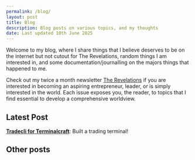 ```yaml
---
permalink: /blog/
layout: post
title: Blog
description: Blog posts on various topics, and my thoughts
date: Last updated 10th June 2025
---
```


Welcome to my blog, where I share things that I believe deserves to be on the internet but not cutout for The Revelations, random things I am interested in, and some documentation/journalling on the majors things that happened to me.

Check out my twice a month newsletter [The Revelations](https://maheshdhingra.xyz/revelations) if you are interested in becoming an aspiring entrepreneur, leader, or is simply interested in the world. Each issue exposes you, the reader, to topics that I find essential to develop a comprehensive worldview.

## Latest Post

**[Tradecli for Terminalcraft](https://maheshdhingra.xyz/blog/1)**: Built a trading terminal!

## Other posts

<!-- Sorted by date (latest).

**[Historical Intel CPUs](https://theluqmn.com/blog/historical-intel-cpus)**: Basic overview of Intel's historical CPUs and the changes to its microarchitecture.

**[High Seas 2024](https://theluqmn.com/blog/high-seas)**: My experience participating in the High Seas event hosted by Hack Club.

**[We are overstimulated](https://theluqmn.com/blog/we-are-overstimulated)**: A look into how modern technology has disconnected us from reality, the moment, and ourselves. -->
